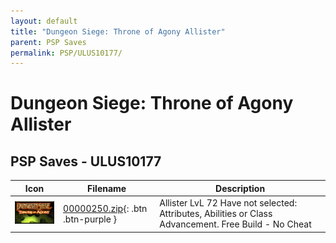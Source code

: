 ```yaml
---
layout: default
title: "Dungeon Siege: Throne of Agony Allister"
parent: PSP Saves
permalink: PSP/ULUS10177/
---
```

# Dungeon Siege: Throne of Agony Allister

## PSP Saves - ULUS10177

| Icon | Filename | Description |
|------|----------|-------------|
| ![Dungeon Siege: Throne of Agony Allister](ICON0.PNG) | [00000250.zip](00000250.zip){: .btn .btn-purple } | Allister LvL 72 Have not selected: Attributes, Abilities or Class Advancement. Free Build - No Cheat |
